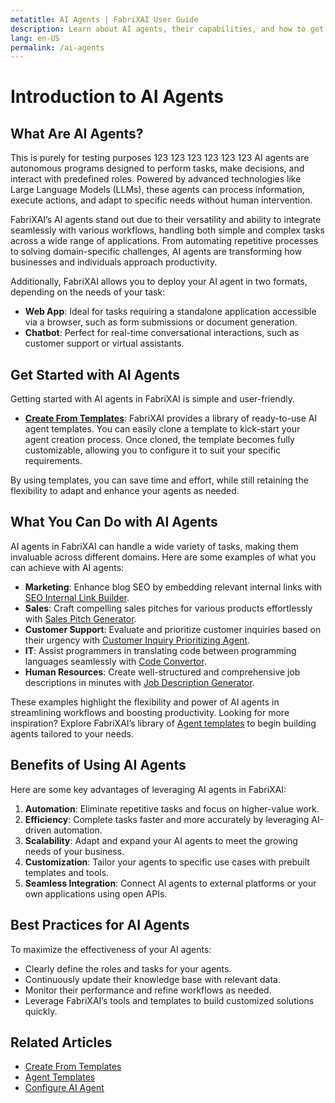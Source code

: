```yaml
---
metatitle: AI Agents | FabriXAI User Guide
description: Learn about AI agents, their capabilities, and how to get started with FabriXAI.
lang: en-US
permalink: /ai-agents
---
```


# Introduction to AI Agents  

## What Are AI Agents?
This is purely for testing purposes 123 123 123 123 123 123
AI agents are autonomous programs designed to perform tasks, make decisions, and interact with predefined roles. Powered by advanced technologies like Large Language Models (LLMs), these agents can process information, execute actions, and adapt to specific needs without human intervention.  

FabriXAI’s AI agents stand out due to their versatility and ability to integrate seamlessly with various workflows, handling both simple and complex tasks across a wide range of applications. From automating repetitive processes to solving domain-specific challenges, AI agents are transforming how businesses and individuals approach productivity.

Additionally, FabriXAI allows you to deploy your AI agent in two formats, depending on the needs of your task:

- **Web App**: Ideal for tasks requiring a standalone application accessible via a browser, such as form submissions or document generation.
- **Chatbot**: Perfect for real-time conversational interactions, such as customer support or virtual assistants.


## Get Started with AI Agents  

Getting started with AI agents in FabriXAI is simple and user-friendly.  

- **[Create From Templates](/en-us/create-from-templates/)**: FabriXAI provides a library of ready-to-use AI agent templates. You can easily clone a template to kick-start your agent creation process. Once cloned, the template becomes fully customizable, allowing you to configure it to suit your specific requirements.  

By using templates, you can save time and effort, while still retaining the flexibility to adapt and enhance your agents as needed.  


## What You Can Do with AI Agents  

AI agents in FabriXAI can handle a wide variety of tasks, making them invaluable across different domains. Here are some examples of what you can achieve with AI agents:  

- **Marketing**: Enhance blog SEO by embedding relevant internal links with [SEO Internal Link Builder](/en-us/agent-templates/seo-internal-link-builder/).
- **Sales**: Craft compelling sales pitches for various products effortlessly with [Sales Pitch Generator](/en-us/agent-templates/sales-pitch-generator/).
- **Customer Support**: Evaluate and prioritize customer inquiries based on their urgency with [Customer Inquiry Prioritizing Agent](/en-us/agent-templates/customer-inquiry-prioritizing-agent/).
- **IT**: Assist programmers in translating code between programming languages seamlessly with [Code Convertor](/en-us/agent-templates/code-convertor/).
- **Human Resources**: Create well-structured and comprehensive job descriptions in minutes with [Job Description Generator](/en-us/agent-templates/job-description-generator/).

These examples highlight the flexibility and power of AI agents in streamlining workflows and boosting productivity. Looking for more inspiration? Explore FabriXAI’s library of [Agent templates](/en-us/agent-templates/) to begin building agents tailored to your needs.


## Benefits of Using AI Agents  

Here are some key advantages of leveraging AI agents in FabriXAI:  

1. **Automation**: Eliminate repetitive tasks and focus on higher-value work.  
2. **Efficiency**: Complete tasks faster and more accurately by leveraging AI-driven automation.  
3. **Scalability**: Adapt and expand your AI agents to meet the growing needs of your business.  
4. **Customization**: Tailor your agents to specific use cases with prebuilt templates and tools.  
5. **Seamless Integration**: Connect AI agents to external platforms or your own applications using open APIs.  


## Best Practices for AI Agents  

To maximize the effectiveness of your AI agents:  

- Clearly define the roles and tasks for your agents.  
- Continuously update their knowledge base with relevant data.  
- Monitor their performance and refine workflows as needed.  
- Leverage FabriXAI’s tools and templates to build customized solutions quickly.  


## Related Articles
- [Create From Templates](/en-us/create-from-templates/)
- [Agent Templates](/en-us/agent-templates/)
- [Configure AI Agent](/en-us/configure-ai-agent/)

